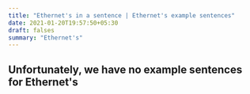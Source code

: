 ```yaml
---
title: "Ethernet's in a sentence | Ethernet's example sentences"
date: 2021-01-20T19:57:50+05:30
draft: falses
summary: "Ethernet's"
---
```

## Unfortunately, we have no example sentences for Ethernet's                 
